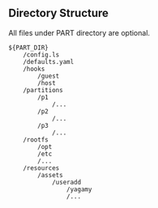 
## Directory Structure

All files under PART directory are optional.

```text
${PART_DIR}
    /config.ls
    /defaults.yaml
    /hooks
        /guest
        /host
    /partitions
        /p1
            /...
        /p2
            /...
        /p3
            /...
    /rootfs
        /opt
        /etc
        /...
    /resources
        /assets
            /useradd
                /yagamy
                /...
```



